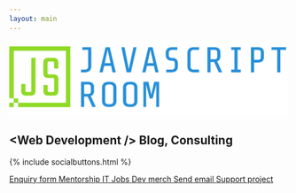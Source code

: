 ```yaml
---
layout: main
---
```


<div>
  <img id="logo" src="/assets/img/logo-text-horizontal.png" />
</div>

<h2>&lt;Web Development /&gt; Blog, Consulting</h2>

{% include socialbuttons.html %}
<div class="btn-container">
  <a
    class="btn"
    href="https://enquiry.roomjs.com"
    title="Enquiry form"
    target="_blank"
    rel="noopener noreferrer"
  >
    <i class="fab fa-wpforms"></i>
    Enquiry form
  </a>
  <a
    class="btn"
    href="https://mentor.roomjs.com"
    title="Mentorship"
    target="_blank"
    rel="noopener noreferrer"
  >
    <i class="fas fa-user-graduate"></i>
    Mentorship
  </a>
  <a
    class="btn"
    href="https://jobs.roomjs.com"
    title="IT jobs portal"
    target="_blank"
    rel="noopener noreferrer"
  >
    <i class="fas fa-suitcase"></i>
    IT Jobs
  </a>
  <a
    class="btn"
    href="https://shop.roomjs.com"
    title="Merch for devs"
    target="_blank"
    rel="noopener noreferrer"
  >
    <i class="fas fa-tshirt"></i>
    Dev merch
  </a>
  <a
    class="btn"
    href="mail:info@roomjs.com"
    title="Contact me"
    target="_blank"
    rel="noopener noreferrer"
  >
    <i class="fas fa-envelope"></i>
    Send email
  </a>
  <a
    class="btn blue"
    href="http://support.roomjs.com"
    title="Support project"
    target="_blank"
    rel="noopener noreferrer"
  >
    <i class="fas fa-donate"></i>
    Support project
  </a>
</div>
